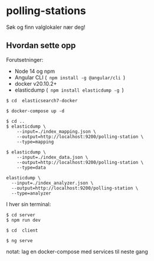 # polling-stations
Søk og finn valglokaler nær deg!

## Hvordan sette opp

Forutsetninger:
  
  - Node 14 og npm
  - Angular CLI (```  npm install -g @angular/cli  ```)
  - docker v20.10.2+
  - elasticdump (```  npm install elasticdump -g  ```)



``` shell
$ cd  elasticsearch7-docker

$ docker-compose up -d
```

``` shell
$ cd ..
$ elasticdump \
    --input=./index_mapping.json \
    --output=http://localhost:9200/polling-station \
    --type=mapping
```

``` shell
$ elasticdump \
    --input=./index_data.json \
    --output=http://localhost:9200/polling-station \
    --type=data
```

``` shell
elasticdump \
  --input=./index_analyzer.json \
  --output=http://localhost:9200/polling-station \
  --type=analyzer
```

I hver sin terminal:

``` shell
$ cd server
$ npm run dev
```

``` shell
$ cd  client

$ ng serve
```

notat: lag en docker-compose med services til neste gang